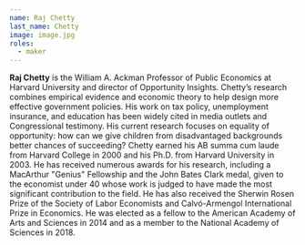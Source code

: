 ```yaml
---
name: Raj Chetty
last_name: Chetty
image: image.jpg
roles:
  - maker
---
```

**Raj Chetty** is the William A. Ackman Professor of Public Economics at Harvard University and director of Opportunity Insights. Chetty’s research combines empirical evidence and economic theory to help design more effective government policies. His work on tax policy, unemployment insurance, and education has been widely cited in media outlets and Congressional testimony. His current research focuses on equality of opportunity: how can we give children from disadvantaged backgrounds better chances of succeeding? Chetty earned his AB summa cum laude from Harvard College in 2000 and his Ph.D. from Harvard University in 2003. He has received numerous awards for his research, including a MacArthur "Genius" Fellowship and the John Bates Clark medal, given to the economist under 40 whose work is judged to have made the most significant contribution to the field. He has also received the Sherwin Rosen Prize of the Society of Labor Economists and Calvó-Armengol International Prize in Economics. He was elected as a fellow to the American Academy of Arts and Sciences in 2014 and as a member to the National Academy of Sciences in 2018.

